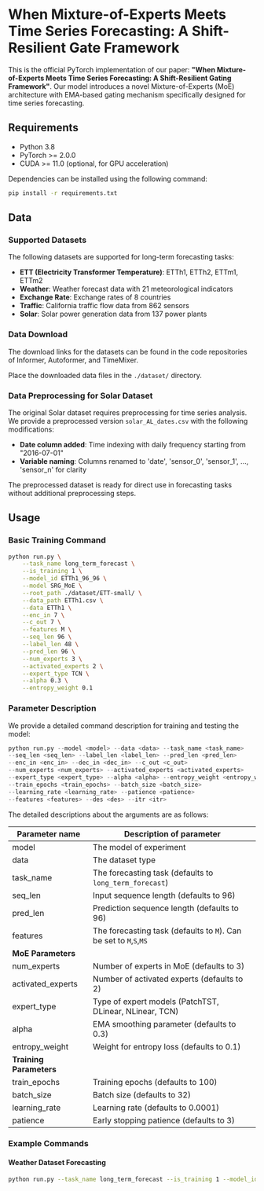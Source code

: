 # When Mixture-of-Experts Meets Time Series Forecasting: A Shift-Resilient Gate Framework

This is the official PyTorch implementation of our paper: **"When Mixture-of-Experts Meets Time Series Forecasting: A Shift-Resilient Gating Framework"**. Our model introduces a novel Mixture-of-Experts (MoE) architecture with EMA-based gating mechanism specifically designed for time series forecasting.


## Requirements

- Python 3.8
- PyTorch >= 2.0.0
- CUDA >= 11.0 (optional, for GPU acceleration)

Dependencies can be installed using the following command:
```bash
pip install -r requirements.txt
```

## Data

### Supported Datasets

The following datasets are supported for long-term forecasting tasks:

- **ETT (Electricity Transformer Temperature)**: ETTh1, ETTh2, ETTm1, ETTm2
- **Weather**: Weather forecast data with 21 meteorological indicators
- **Exchange Rate**: Exchange rates of 8 countries
- **Traffic**: California traffic flow data from 862 sensors  
- **Solar**: Solar power generation data from 137 power plants

### Data Download

The download links for the datasets can be found in the code repositories of Informer, Autoformer, and TimeMixer.

Place the downloaded data files in the `./dataset/` directory.


### Data Preprocessing for Solar Dataset

The original Solar dataset requires preprocessing for time series analysis. We provide a preprocessed version `solar_AL_dates.csv` with the following modifications:

- **Date column added**: Time indexing with daily frequency starting from "2016-07-01"
- **Variable naming**: Columns renamed to 'date', 'sensor_0', 'sensor_1', ..., 'sensor_n' for clarity

The preprocessed dataset is ready for direct use in forecasting tasks without additional preprocessing steps.

## Usage

### Basic Training Command

```bash
python run.py \
    --task_name long_term_forecast \
    --is_training 1 \
    --model_id ETTh1_96_96 \
    --model SRG_MoE \
    --root_path ./dataset/ETT-small/ \
    --data_path ETTh1.csv \
    --data ETTh1 \
    --enc_in 7 \
    --c_out 7 \
    --features M \
    --seq_len 96 \
    --label_len 48 \
    --pred_len 96 \
    --num_experts 3 \
    --activated_experts 2 \
    --expert_type TCN \
    --alpha 0.3 \
    --entropy_weight 0.1
```

### Parameter Description

We provide a detailed command description for training and testing the model:

```python
python run.py --model <model> --data <data> --task_name <task_name>
--seq_len <seq_len> --label_len <label_len> --pred_len <pred_len>
--enc_in <enc_in> --dec_in <dec_in> --c_out <c_out>
--num_experts <num_experts> --activated_experts <activated_experts>
--expert_type <expert_type> --alpha <alpha> --entropy_weight <entropy_weight>
--train_epochs <train_epochs> --batch_size <batch_size>
--learning_rate <learning_rate> --patience <patience>
--features <features> --des <des> --itr <itr>
```

The detailed descriptions about the arguments are as follows:

| Parameter name | Description of parameter |
| --- | --- |
| model | The model of experiment |
| data | The dataset type |
| task_name | The forecasting task (defaults to `long_term_forecast`) |
| seq_len | Input sequence length (defaults to 96) |
| pred_len | Prediction sequence length (defaults to 96) |
| features | The forecasting task (defaults to `M`). Can be set to `M`,`S`,`MS` |
| **MoE Parameters** | |
| num_experts | Number of experts in MoE (defaults to 3) |
| activated_experts | Number of activated experts (defaults to 2) |
| expert_type | Type of expert models (PatchTST, DLinear, NLinear, TCN) |
| alpha | EMA smoothing parameter (defaults to 0.3) |
| entropy_weight | Weight for entropy loss (defaults to 0.1) |
| **Training Parameters** | |
| train_epochs | Training epochs (defaults to 100) |
| batch_size | Batch size (defaults to 32) |
| learning_rate | Learning rate (defaults to 0.0001) |
| patience | Early stopping patience (defaults to 3) |

### Example Commands

#### Weather Dataset Forecasting
```bash
python run.py --task_name long_term_forecast --is_training 1 --model_id Weather_96_96 --model SRG_MoE --expert_type NLinear --root_path ./dataset/ --data_path weather.csv --data custom --features M --seq_len 96 --pred_len 96 --enc_in 21 --dec_in 21 --c_out 21
```

